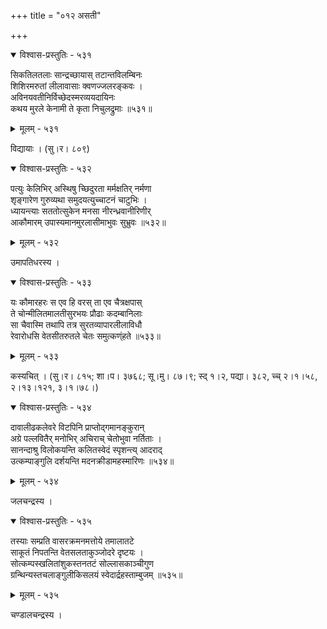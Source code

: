 +++
title = "०१२ असती"

+++



<details open><summary>विश्वास-प्रस्तुतिः - ५३१</summary>

सिकतिलतलाः सान्द्रच्छायास् तटान्तविलम्बिनः   
शिशिरमरुतां लीलावासाः क्वणज्जलरङ्कवः ।  
अविनयवतीनिर्विच्छेदस्मरव्ययदायिनः  
कथय मुरले केनामी ते कृता निचुलद्रुमाः ॥५३१॥
</details>

<details><summary>मूलम् - ५३१</summary>

सिकतिलतलाः सान्द्रच्छायास् तटान्तविलम्बिनः   
शिशिरमरुतां लीलावासाः क्वणज्जलरङ्कवः ।  
अविनयवतीनिर्विच्छेदस्मरव्ययदायिनः  
कथय मुरले केनामी ते कृता निचुलद्रुमाः ॥५३१॥
</details>


विद्यायाः । (सु।र। ८०९)  



<details open><summary>विश्वास-प्रस्तुतिः - ५३२</summary>

पत्युः केलिभिर् अस्थिषु च्छिदुरता मर्मक्षतिर् नर्मणा  
शृङ्गारेण गुरुव्यथा समुदयत्युच्चाटनं चाटुभिः ।  
ध्यायन्त्याः सततोत्सुकेन मनसा नीरन्ध्रवानीरिणीर्  
आकौमारम् उपास्यमानमुरलासीमाभुवः सुभ्रुवः ॥५३२॥
</details>

<details><summary>मूलम् - ५३२</summary>

पत्युः केलिभिर् अस्थिषु च्छिदुरता मर्मक्षतिर् नर्मणा  
शृङ्गारेण गुरुव्यथा समुदयत्युच्चाटनं चाटुभिः ।  
ध्यायन्त्याः सततोत्सुकेन मनसा नीरन्ध्रवानीरिणीर्  
आकौमारम् उपास्यमानमुरलासीमाभुवः सुभ्रुवः ॥५३२॥
</details>


उमापतिधरस्य ।  



<details open><summary>विश्वास-प्रस्तुतिः - ५३३</summary>

यः कौमारहरः स एव हि वरस् ता एव चैत्रक्षपास्  
ते चोन्मीलितमालतीसुरभयः प्रौढाः कदम्बानिलाः  
सा चैवास्मि तथापि तत्र सुरतव्यापारलीलाविधौ  
रेवारोधसि वेतसीतरुतले चेतः समुत्कण्ंहते ॥५३३॥
</details>

<details><summary>मूलम् - ५३३</summary>

यः कौमारहरः स एव हि वरस् ता एव चैत्रक्षपास्  
ते चोन्मीलितमालतीसुरभयः प्रौढाः कदम्बानिलाः  
सा चैवास्मि तथापि तत्र सुरतव्यापारलीलाविधौ  
रेवारोधसि वेतसीतरुतले चेतः समुत्कण्ंहते ॥५३३॥
</details>


कस्यचित् । (सु।र। ८१५; शा।प। ३७६८; सू।मु। ८७।९; स्द् १।२, पद्या। ३८२, च्च् २।१।५८, २।१३।१२१, ३।१।७८।)  



<details open><summary>विश्वास-प्रस्तुतिः - ५३४</summary>

दावालीढकलेवरे विटपिनि प्राप्तोद्गमानङ्कुरान्  
अग्रे पल्लवितैर् मनोभिर् अचिराच् चेतोभुवा नर्तिताः ।  
सानन्दाश्रु विलोकयन्ति कलितस्वेदं स्पृशन्त्य् आदराद्  
उत्कम्पाङ्गुलि दर्शयन्ति मदनक्रीडामहस्मारिणः ॥५३४॥
</details>

<details><summary>मूलम् - ५३४</summary>

दावालीढकलेवरे विटपिनि प्राप्तोद्गमानङ्कुरान्  
अग्रे पल्लवितैर् मनोभिर् अचिराच् चेतोभुवा नर्तिताः ।  
सानन्दाश्रु विलोकयन्ति कलितस्वेदं स्पृशन्त्य् आदराद्  
उत्कम्पाङ्गुलि दर्शयन्ति मदनक्रीडामहस्मारिणः ॥५३४॥
</details>


जलचन्द्रस्य ।  



<details open><summary>विश्वास-प्रस्तुतिः - ५३५</summary>

तस्याः सम्प्रति वासरक्रमनमत्तोये तमालातटे  
साकूतं निपतन्ति वेतसलताकुञ्जोदरे दृष्टयः ।  
सोत्कम्पस्खलितांशुकस्तनतटं सोल्लासकाञ्चीगुण  
ग्रन्थिन्यस्तचलाङ्गुलीकिसलयं स्वेदार्द्रहस्ताम्बुजम् ॥५३५॥
</details>

<details><summary>मूलम् - ५३५</summary>

तस्याः सम्प्रति वासरक्रमनमत्तोये तमालातटे  
साकूतं निपतन्ति वेतसलताकुञ्जोदरे दृष्टयः ।  
सोत्कम्पस्खलितांशुकस्तनतटं सोल्लासकाञ्चीगुण  
ग्रन्थिन्यस्तचलाङ्गुलीकिसलयं स्वेदार्द्रहस्ताम्बुजम् ॥५३५॥
</details>


चण्डालचन्द्रस्य ।  


